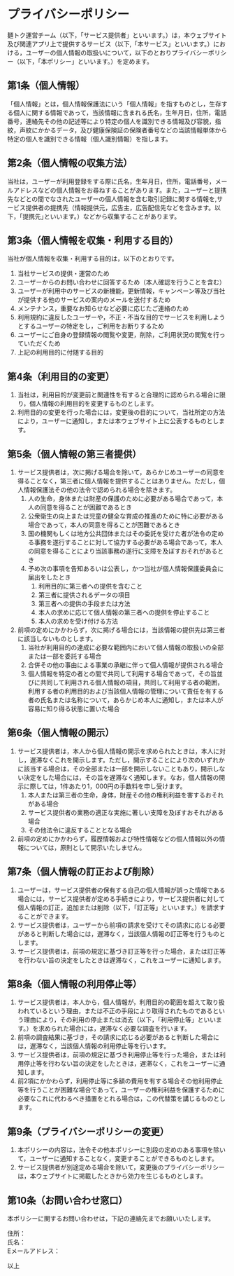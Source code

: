 # **プライバシーポリシー**

麺トク運営チーム（以下，「サービス提供者」といいます。）は，本ウェブサイト及び関連アプリ上で提供するサービス（以下,「本サービス」といいます。）における，ユーザーの個人情報の取扱いについて，以下のとおりプライバシーポリシー（以下，「本ポリシー」といいます。）を定めます。

## **第1条（個人情報）**

「個人情報」とは，個人情報保護法にいう「個人情報」を指すものとし，生存する個人に関する情報であって，当該情報に含まれる氏名，生年月日，住所，電話番号，連絡先その他の記述等により特定の個人を識別できる情報及び容貌，指紋，声紋にかかるデータ，及び健康保険証の保険者番号などの当該情報単体から特定の個人を識別できる情報（個人識別情報）を指します。

## **第2条（個人情報の収集方法）**

当社は，ユーザーが利用登録をする際に氏名，生年月日，住所，電話番号，メールアドレスなどの個人情報をお尋ねすることがあります。また，ユーザーと提携先などとの間でなされたユーザーの個人情報を含む取引記録に関する情報を,サービス提供者の提携先（情報提供元，広告主，広告配信先などを含みます。以下，｢提携先｣といいます。）などから収集することがあります。

## **第3条（個人情報を収集・利用する目的）**

当社が個人情報を収集・利用する目的は，以下のとおりです。

1. 当社サービスの提供・運営のため  
2. ユーザーからのお問い合わせに回答するため（本人確認を行うことを含む）  
3. ユーザーが利用中のサービスの新機能，更新情報，キャンペーン等及び当社が提供する他のサービスの案内のメールを送付するため  
4. メンテナンス，重要なお知らせなど必要に応じたご連絡のため  
5. 利用規約に違反したユーザーや，不正・不当な目的でサービスを利用しようとするユーザーの特定をし，ご利用をお断りするため  
6. ユーザーにご自身の登録情報の閲覧や変更，削除，ご利用状況の閲覧を行っていただくため  
7. 上記の利用目的に付随する目的

## **第4条（利用目的の変更）**

1. 当社は，利用目的が変更前と関連性を有すると合理的に認められる場合に限り，個人情報の利用目的を変更するものとします。  
2. 利用目的の変更を行った場合には，変更後の目的について，当社所定の方法により，ユーザーに通知し，または本ウェブサイト上に公表するものとします。

## **第5条（個人情報の第三者提供）**

1. サービス提供者は，次に掲げる場合を除いて，あらかじめユーザーの同意を得ることなく，第三者に個人情報を提供することはありません。ただし，個人情報保護法その他の法令で認められる場合を除きます。  
   1. 人の生命，身体または財産の保護のために必要がある場合であって，本人の同意を得ることが困難であるとき  
   2. 公衆衛生の向上または児童の健全な育成の推進のために特に必要がある場合であって，本人の同意を得ることが困難であるとき  
   3. 国の機関もしくは地方公共団体またはその委託を受けた者が法令の定める事務を遂行することに対して協力する必要がある場合であって，本人の同意を得ることにより当該事務の遂行に支障を及ぼすおそれがあるとき  
   4. 予め次の事項を告知あるいは公表し，かつ当社が個人情報保護委員会に届出をしたとき  
      1. 利用目的に第三者への提供を含むこと  
      2. 第三者に提供されるデータの項目  
      3. 第三者への提供の手段または方法  
      4. 本人の求めに応じて個人情報の第三者への提供を停止すること  
      5. 本人の求めを受け付ける方法  
2. 前項の定めにかかわらず，次に掲げる場合には，当該情報の提供先は第三者に該当しないものとします。  
   1. 当社が利用目的の達成に必要な範囲内において個人情報の取扱いの全部または一部を委託する場合  
   2. 合併その他の事由による事業の承継に伴って個人情報が提供される場合  
   3. 個人情報を特定の者との間で共同して利用する場合であって，その旨並びに共同して利用される個人情報の項目，共同して利用する者の範囲，利用する者の利用目的および当該個人情報の管理について責任を有する者の氏名または名称について，あらかじめ本人に通知し，または本人が容易に知り得る状態に置いた場合

## **第6条（個人情報の開示）**

1. サービス提供者は，本人から個人情報の開示を求められたときは，本人に対し，遅滞なくこれを開示します。ただし，開示することにより次のいずれかに該当する場合は，その全部または一部を開示しないこともあり，開示しない決定をした場合には，その旨を遅滞なく通知します。なお，個人情報の開示に際しては，1件あたり1，000円の手数料を申し受けます。  
   1. 本人または第三者の生命，身体，財産その他の権利利益を害するおそれがある場合  
   2. サービス提供者の業務の適正な実施に著しい支障を及ぼすおそれがある場合  
   3. その他法令に違反することとなる場合  
2. 前項の定めにかかわらず，履歴情報および特性情報などの個人情報以外の情報については，原則として開示いたしません。

## **第7条（個人情報の訂正および削除）**

1. ユーザーは，サービス提供者の保有する自己の個人情報が誤った情報である場合には，サービス提供者が定める手続きにより，サービス提供者に対して個人情報の訂正，追加または削除（以下，「訂正等」といいます。）を請求することができます。  
2. サービス提供者は，ユーザーから前項の請求を受けてその請求に応じる必要があると判断した場合には，遅滞なく，当該個人情報の訂正等を行うものとします。  
3. サービス提供者は，前項の規定に基づき訂正等を行った場合，または訂正等を行わない旨の決定をしたときは遅滞なく，これをユーザーに通知します。

## **第8条（個人情報の利用停止等）**

1. サービス提供者は，本人から，個人情報が，利用目的の範囲を超えて取り扱われているという理由，または不正の手段により取得されたものであるという理由により，その利用の停止または消去（以下，「利用停止等」といいます。）を求められた場合には，遅滞なく必要な調査を行います。  
2. 前項の調査結果に基づき，その請求に応じる必要があると判断した場合には，遅滞なく，当該個人情報の利用停止等を行います。  
3. サービス提供者は，前項の規定に基づき利用停止等を行った場合，または利用停止等を行わない旨の決定をしたときは，遅滞なく，これをユーザーに通知します。  
4. 前2項にかかわらず，利用停止等に多額の費用を有する場合その他利用停止等を行うことが困難な場合であって，ユーザーの権利利益を保護するために必要なこれに代わるべき措置をとれる場合は，この代替策を講じるものとします。

## **第9条（プライバシーポリシーの変更）**

1. 本ポリシーの内容は，法令その他本ポリシーに別段の定めのある事項を除いて，ユーザーに通知することなく，変更することができるものとします。  
2. サービス提供者が別途定める場合を除いて，変更後のプライバシーポリシーは，本ウェブサイトに掲載したときから効力を生じるものとします。

## **第10条（お問い合わせ窓口）**

本ポリシーに関するお問い合わせは，下記の連絡先までお願いいたします。

住所：  
氏名：  
Eメールアドレス：

以上  
